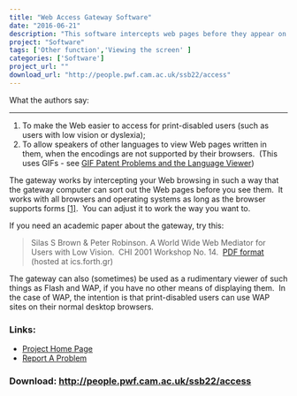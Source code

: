 ```yaml
---
title: "Web Access Gateway Software"
date: "2016-06-21"
description: "This software intercepts web pages before they appear on your screen, making them easier to see if you are visually impaired."
project: "Software"
tags: ['Other function','Viewing the screen' ]
categories: ['Software']
project_url: ""
download_url: "http://people.pwf.cam.ac.uk/ssb22/access"
---
```

What the authors say:  

------------------------

1. To make the Web easier to access for print-disabled users (such as users with low vision or dyslexia);
2. To allow speakers of other languages to view Web pages written in them, when the encodings are not supported by their browsers.  (This uses GIFs - see <a href="">GIF Patent Problems and the Language Viewer</a>)

The gateway works by intercepting your Web browsing in such a way that the gateway computer can sort out the Web pages before you see them.  It works with all browsers and operating systems as long as the browser supports forms <a footnote2="" name=""></a><a href="">[1]</a>.  You can adjust it to work the way you want to.

If you need an academic paper about the gateway, try this:

> Silas S Brown & Peter Robinson. A World Wide Web Mediator for Users with Low Vision.  CHI 2001 Workshop No. 14.  <a href="">PDF format</a> (hosted at ics.forth.gr)

 The gateway can also (sometimes) be used as a rudimentary viewer of such things as Flash and WAP, if you have no other means of displaying them.  In the case of WAP, the intention is that print-disabled users can use WAP sites on their normal desktop browsers.

### Links:
- <a href="http://people.pwf.cam.ac.uk/ssb22/access">Project Home Page</a>
- <a href="http://www.cus.cam.ac.uk/~ssb22/bugs.htm">Report A Problem</a>

### Download: http://people.pwf.cam.ac.uk/ssb22/access 